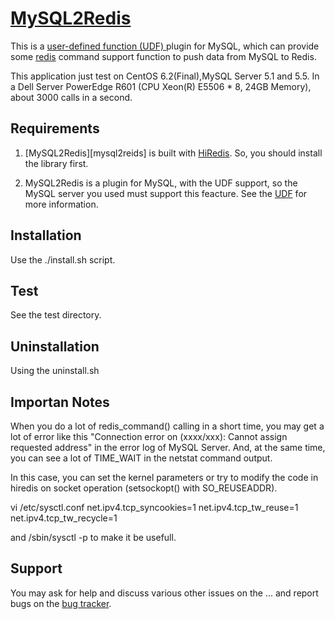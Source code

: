 [MySQL2Redis][]
===============

This is a [user-defined function (UDF) ][UDF] plugin for MySQL, which can
provide some [redis][Redis] command support function
to push data from MySQL to Redis.

This application just test on CentOS 6.2(Final),MySQL Server 5.1 and 5.5.
In a Dell Server PowerEdge R601 (CPU Xeon(R) E5506 * 8, 24GB Memory),
about 3000 calls in a second.

[UDF]: http://dev.mysql.com/doc/refman/5.1/en/adding-functions.html
[Redis]: http://redis.io/

Requirements
------------

1. [MySQL2Redis][mysql2reids] is built with [HiRedis][hiredis].
So, you should install the library first.

2. MySQL2Redis is a plugin for MySQL, with the UDF support, so
the MySQL server you used must support this feacture. 
See the [UDF] for more information.

[mysql2redis]: https://github.com/jackeylu/mysql2redis
[hiredis]: https://github.com/antirez/hiredis

Installation
-------------

Use the ./install.sh script.

Test
----

See the test directory.

Uninstallation
--------------

Using the uninstall.sh


Importan Notes
--------------
When you do a lot of redis_command() calling in a short time,
you may get a lot of error like this "Connection error on (xxxx/xxx):
Cannot assign requested address" in the error log of MySQL Server.
And, at the same time, you can see a lot of TIME_WAIT in the netstat command
output.

In this case, you can set the kernel parameters or try to modify the code in
hiredis on socket operation (setsockopt() with SO_REUSEADDR).

  vi /etc/sysctl.conf
  net.ipv4.tcp_syncookies=1
  net.ipv4.tcp_tw_reuse=1
  net.ipv4.tcp_tw_recycle=1

and /sbin/sysctl -p to make it be usefull.


Support
-------

You may ask for help and discuss various other issues on
the ... and report bugs on the [bug tracker][].

[bug tracker]: http://github.com/jackeylu/mysql2redis/issues


